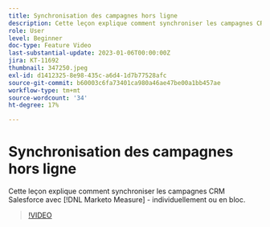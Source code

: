 ```yaml
---
title: Synchronisation des campagnes hors ligne
description: Cette leçon explique comment synchroniser les campagnes CRM Salesforce avec [!DNL Marketo Measure] - individuellement ou en bloc.
role: User
level: Beginner
doc-type: Feature Video
last-substantial-update: 2023-01-06T00:00:00Z
jira: KT-11692
thumbnail: 347250.jpeg
exl-id: d1412325-8e98-435c-a6d4-1d7b77528afc
source-git-commit: b60003c6fa73401ca980a46ae47be00a1bb457ae
workflow-type: tm+mt
source-wordcount: '34'
ht-degree: 17%

---
```


# Synchronisation des campagnes hors ligne

Cette leçon explique comment synchroniser les campagnes CRM Salesforce avec [!DNL Marketo Measure] - individuellement ou en bloc.

>[!VIDEO](https://video.tv.adobe.com/v/347250/?quality=12&learn=on)
